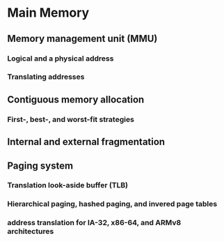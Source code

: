 # Main Memory
## Memory management unit (MMU)
### Logical and a physical address
### Translating addresses
## Contiguous memory allocation
### First-, best-, and worst-fit strategies
## Internal and external fragmentation
## Paging system
### Translation look-aside buffer (TLB)
### Hierarchical paging, hashed paging, and invered page tables
### address translation for IA-32, x86-64, and ARMv8 architectures